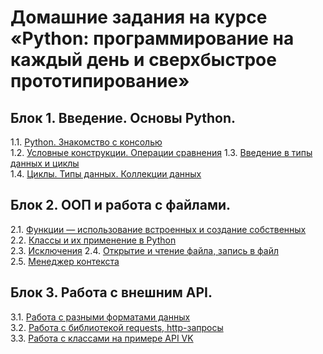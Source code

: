 # Домашние задания на курсе «Python: программирование на каждый день и сверхбыстрое прототипирование»

## Блок 1. Введение. Основы Python.
1.1. [Python. Знакомство с консолью](1.1.python.console/)  
1.2. [Условные конструкции. Операции сравнения](1.2.conditions/)
1.3. [Введение в типы данных и циклы](1.3.introduce_datatypes/)  
1.4. [Циклы. Типы данных. Коллекции данных](1.4.cycles.datatypes/)

## Блок 2. ООП и работа с файлами.
2.1. [Функции — использование встроенных и создание собственных](2.1.functions/)  
2.2. [Классы и их применение в Python](2.2.classes/)  
2.3. [Исключения](2.3.exceptions/)
2.4. [Открытие и чтение файла, запись в файл](2.4.files/)    
2.5. [Менеджер контекста](2.5.manager_context/)    

## Блок 3. Работа с внешним API.
3.1. [Работа с разными форматами данных](3.1.formats.json.xml/)  
3.2. [Работа с библиотекой requests, http-запросы](3.2.http.requests/)  
3.3. [Работа с классами на примере API VK](3.3.classes.vk/)

